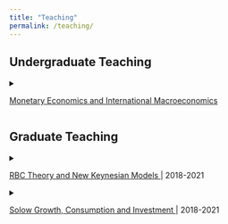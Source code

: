 ```yaml
---
title: "Teaching"
permalink: /teaching/
---
```


## Undergraduate Teaching
<details><summary> 

<a href="https://timohaber.github.io/assets/pdf/Part_IIA_Paper_2.pdf">Monetary Economics and International Macroeconomics</a>


</summary>
<ol>
<li> <b>Monetary economics </b> <br>
Monetary theory, policy and financial system, including rational
expectations, policy ineffectiveness (New Classical economics), inflation bias, money
demand, money supply process and banking system, central bank and monetary operating
framework, bond market and term structure of interest rates, financial market efficiency,
monetary transmission, and financial crises </li>
<li> <b>International macroeconomics</b> <br>
Exchange rates and international macroeconomic policy,
including asset market approach, exchange rate overshooting, flexible-price monetary
model, Balassa-Samuelson effect, international macroeconomic interdependence, fixed
exchange rates and currency crises. </li>
</ol>
</details>

## Graduate Teaching

<details><summary> 

<a href="https://timohaber.github.io/assets/pdf/R200.pdf"> RBC Theory and New Keynesian Models  </a> | 2018-2021 

</summary>

The course provides the foundations and core topics of advanced macroeconomic theory that is used for macroeconomic research. It includes techniques (e.g. definition of general equilibrium, elements of dynamic programming and optimal control theory, etc.) and two broad macroeconomic topics, economic growth and business cycle theory (in the context of DSGE modelling).
</details>


<details><summary> 

<a href="https://timohaber.github.io/assets/pdf/E200.pdf"> Solow Growth, Consumption and Investment </a> | 2018-2021 

</summary>
The purpose of this course is to introduce students to major questions and theories in neoclassical economics. The goal is to develop the “tools and tastes” necessary to understand the main models of economic growth and business cycle. First, it discusses the Solow-Swan model with exogenous technological progress and savings decision. We analyse the equilibrium of the model and the comparative dynamics around the steady state. Second, we study the microfoundation of consumption and then we study the business cycles phenomena and set up a simple model, which can generate some business cycle facts. Finally we look deeper into investment theory

</details>


